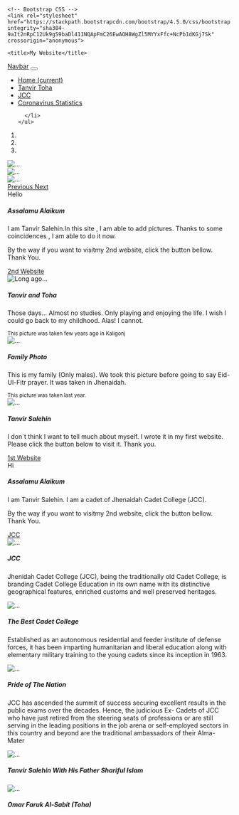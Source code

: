 <html lang="en">
  <head>
    <!-- Required meta tags -->
    <meta charset="utf-8">
    <meta name="viewport" content="width=device-width, initial-scale=1, shrink-to-fit=no">

    <!-- Bootstrap CSS -->
    <link rel="stylesheet" href="https://stackpath.bootstrapcdn.com/bootstrap/4.5.0/css/bootstrap.min.css" integrity="sha384-9aIt2nRpC12Uk9gS9baDl411NQApFmC26EwAOH8WgZl5MYYxFfc+NcPb1dKGj7Sk" crossorigin="anonymous">

    <title>My Website</title>
<nav class="navbar navbar-expand-lg navbar-dark bg-dark sticky-top">
  <a class="navbar-brand" href="#">Navbar</a>
  <button class="navbar-toggler" type="button" data-toggle="collapse" data-target="#navbarNav" aria-controls="navbarNav" aria-expanded="false" aria-label="Toggle navigation">
    <span class="navbar-toggler-icon"></span>
  </button>
  <div class="collapse navbar-collapse" id="navbarNav">
    <ul class="navbar-nav">
      <li class="nav-item active">
        <a class="nav-link" href="#">Home <span class="sr-only">(current)</span></a>
      </li>
      <li class="nav-item">
        <a class="nav-link" href="#tanvirtoha">Tanvir Toha</a>
      </li>
      <li class="nav-item">
        <a class="nav-link" href="#jcc">JCC</a>
      </li>
      <li class="nav-item">
        <a class="nav-link" href="https://www.worldometers.info/coronavirus/#countries">Coronavirus Statistics</a>
      </li>

      </li>
    </ul>
  </div>
</nav>
  </head>
  <body>
<div id="carouselExampleIndicators" class="carousel slide" data-ride="carousel">
  <ol class="carousel-indicators">
    <li data-target="#carouselExampleIndicators" data-slide-to="0" class="active"></li>
    <li data-target="#carouselExampleIndicators" data-slide-to="1"></li>
    <li data-target="#carouselExampleIndicators" data-slide-to="2"></li>
  </ol>
  <div class="carousel-inner">
    <div class="carousel-item active">
      <img src="cover1.jpg" class="d-block w-100" alt="...">
    </div>
    <div class="carousel-item">
      <img src="cover2.jpg" class="d-block w-100" alt="...">
    </div>
    <div class="carousel-item">
      <img src="cover3.jpg" class="d-block w-100" alt="...">
    </div>
  </div>
  <a class="carousel-control-prev" href="#carouselExampleIndicators" role="button" data-slide="prev">
    <span class="carousel-control-prev-icon" aria-hidden="true"></span>
    <span class="sr-only">Previous</span>
  </a>
  <a class="carousel-control-next" href="#carouselExampleIndicators" role="button" data-slide="next">
    <span class="carousel-control-next-icon" aria-hidden="true"></span>
    <span class="sr-only">Next</span>
  </a>
</div>
<div id="tanvirtoha" class="card">
  <div class="card-header">
    Hello
  </div>
  <div class="card-body">
    <h5 class="card-title">Assalamu Alaikum</h5>
    <p class="card-text">I am Tanvir Salehin.In this site , I am able to add pictures. Thanks to some coincidences , I am able to do it now.</p>
    <p class="card-text">By the way if you want to visitmy 2nd website, click the button bellow. Thank You.</p>
    <a href="https//:TanvirSalehin.github.io/TohaWeb1/" class="btn btn-primary">2nd Website</a>
  </div>
</div>
<div class="card-deck">
  <div class="card">
    <img src="card1.jpg" class="card-img-top" alt="Long ago...">
    <div class="card-body">
      <h5 class="card-title">Tanvir and Toha</h5>
      <p class="card-text">Those days... Almost no studies. Only playing and enjoying the life. I wish I could go back to my childhood. Alas! I cannot.</p>
    </div>
    <div class="card-footer">
      <small class="text-muted">This picture was taken few years ago in Kaligonj</small>
    </div>
  </div>
  <div class="card">
    <img src="card2.jpg" class="card-img-top" alt="...">
    <div class="card-body">
      <h5 class="card-title">Family Photo</h5>
      <p class="card-text">This is my family (Only males). We took this picture before going to say Eid-Ul-Fitr prayer. It was taken in Jhenaidah.</p>
    </div>
    <div class="card-footer">
      <small class="text-muted">This picture was taken last year.</small>
    </div>
  </div>
  <div class="card">
    <img src="card3.jpg" class="card-img-top" alt="...">
    <div class="card-body">
      <h5 class="card-title">Tanvir Salehin</h5>
      <p class="card-text">I don`t think I want to tell much about myself. I wrote it in my first website. Please click the button below to visit it. Thank you.</p>
    <a href="https//:TanvirSalehin.github.io/TT1/" class="btn btn-primary">1st Website</a>
    </div>
    <div class="card-footer">
      <small class="text-muted"></small>
    </div>
  </div>
</div>
<div class="card">
  <div class="card-header">
    Hi
  </div>
  <div class="card-body">
    <h5 class="card-title">Assalamu Alaikum</h5>
    <p class="card-text">I am Tanvir Salehin. I am a cadet of Jhenaidah Cadet College (JCC).</p>
    <p class="card-text">By the way if you want to visitmy 2nd website, click the button bellow. Thank You.</p>
    <a href="https://jcc.army.mil.bd/" class="btn btn-success">JCC</a>
  </div>
</div>
<div id="jcc" class="card-deck">
  <div class="card">
    <img src="j1.jpg" class="card-img-top" alt="...">
    <div class="card-body">
      <h5 class="card-title">JCC</h5>
      <p class="card-text">Jhenidah Cadet College (JCC), being the traditionally old Cadet College, is branding Cadet College Education in its own name with its distinctive geographical features, enriched customs and well preserved heritages.</p>
      <p class="card-text"><small class="text-muted"></small></p>
    </div>
  </div>
  <div class="card">
    <img src="j2.jpg" class="card-img-top" alt="...">
    <div class="card-body">
      <h5 class="card-title">The Best Cadet College</h5>
      <p class="card-text">Established as an autonomous residential and feeder institute of defense forces, it has been imparting humanitarian and liberal education along with elementary military training to the young cadets since its inception in 1963.</p>
      <p class="card-text"><small class="text-muted"></small></p>
    </div>
  </div>
  <div class="card">
    <img src="j3.jpg" class="card-img-top" alt="...">
    <div class="card-body">
      <h5 class="card-title">Pride of The Nation</h5>
      <p class="card-text">JCC has ascended the summit of success securing excellent results in the public exams over the decades. Hence, the judicious Ex- Cadets of JCC who have just retired from the steering seats of professions or are still serving in the leading positions in the job arena or self-employed sectors in this country and beyond are the traditional ambassadors of their Alma- Mater</p>
      <p class="card-text"><small class="text-muted"></small></p>
    </div>
  </div>
</div>
<div id="jcc" class="card-deck">
  <div class="card">
    <img src="c1.jpg" class="card-img-top" alt="...">
    <div class="card-body">
      <h5 class="card-title">Tanvir Salehin With His Father Shariful Islam</h5>
      <p class="card-text"></p>
      <p class="card-text"><small class="text-muted"></small></p>
    </div>
  </div>
  <div class="card">
    <img src="c2.jpg" class="card-img-top" alt="...">
    <div class="card-body">
      <h5 class="card-title">Omar Faruk Al-Sabit (Toha)</h5>
      <p class="card-text"></p>
      <p class="card-text"><small class="text-muted"></small></p>
    </div>
  </div> 
</div>
    <!-- Optional JavaScript -->
    <!-- jQuery first, then Popper.js, then Bootstrap JS -->
    <script src="https://code.jquery.com/jquery-3.5.1.slim.min.js" integrity="sha384-DfXdz2htPH0lsSSs5nCTpuj/zy4C+OGpamoFVy38MVBnE+IbbVYUew+OrCXaRkfj" crossorigin="anonymous"></script>
    <script src="https://cdn.jsdelivr.net/npm/popper.js@1.16.0/dist/umd/popper.min.js" integrity="sha384-Q6E9RHvbIyZFJoft+2mJbHaEWldlvI9IOYy5n3zV9zzTtmI3UksdQRVvoxMfooAo" crossorigin="anonymous"></script>
    <script src="https://stackpath.bootstrapcdn.com/bootstrap/4.5.0/js/bootstrap.min.js" integrity="sha384-OgVRvuATP1z7JjHLkuOU7Xw704+h835Lr+6QL9UvYjZE3Ipu6Tp75j7Bh/kR0JKI" crossorigin="anonymous"></script>
  </body>
</html>
